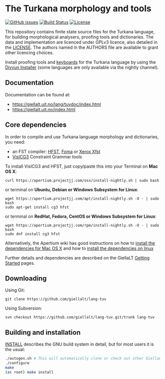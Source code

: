 The Turkana morphology and tools
==========================================

[![GitHub issues](https://img.shields.io/github/issues-raw/giellalt/lang-tuv)](https://github.com/giellalt/lang-tuv/issues)
[![Build Status](https://github.com/giellalt/lang-tuv/workflows/Speller%20CI+CD/badge.svg)](https://github.com/giellalt/lang-tuv/actions)
[![License](https://img.shields.io/github/license/giellalt/lang-tuv)](https://raw.githubusercontent.com/giellalt/lang-tuv/main/LICENSE)

This repository contains finite state source files for the Turkana language,
for building morphological analysers, proofing tools
and dictionaries. The data and implementation are licenced under GPLv3
licence, also detailed in the
[LICENSE](https://github.com/giellalt/lang-tuv/blob/main/LICENCE). The
authors named in the AUTHORS file are available to grant other licencing
choices.

Install proofing tools and [keyboards](https://github.com/giellalt/keyboard-tuv)
for the Turkana language by using the [Divvun Installer](http://divvun.no)
(some languages are only available via the nightly channel).

Documentation
-------------

Documentation can be found at:

-   <https://giellalt.uit.no/lang/tuvdoc/index.html>
-   <https://giellalt.uit.no/index.html>

Core dependencies
-----------------

In order to compile and use Turkana language morphology and
dictionaries, you need:

- an FST compiler: [HFST](https://github.com/hfst/hfst), [Foma](https://github.com/mhulden/foma) or [Xerox Xfst](https://web.stanford.edu/~laurik/fsmbook/home.html)
- [VislCG3](https://visl.sdu.dk/svn/visl/tools/vislcg3/trunk) Constraint Grammar tools

To install VislCG3 and HFST, just copy/paste this into your Terminal on **Mac OS X**:

```
curl https://apertium.projectjj.com/osx/install-nightly.sh | sudo bash
```

or terminal on **Ubuntu, Debian or Windows Subsystem for Linux**:

```
wget https://apertium.projectjj.com/apt/install-nightly.sh -O - | sudo bash
sudo apt-get install cg3 hfst
```

or terminal on **RedHat, Fedora, CentOS or Windows Subsystem for Linux**:

```
wget https://apertium.projectjj.com/rpm/install-nightly.sh -O - | sudo bash
sudo dnf install cg3 hfst
```

Alternatively, the Apertium wiki has good instructions on how to [install the dependencies for Mac
OS X](https://wiki.apertium.org/wiki/Apertium_on_Mac_OS_X) and how to [install
the dependencies on
linux](https://wiki.apertium.org/wiki/Installation_of_grammar_libraries)

Further details and dependencies are described on the GiellaLT [Getting Started](https://giellalt.uit.no/infra/GettingStarted.html) pages.

Downloading
-----------

Using Git:
```
git clone https://github.com/giellalt/lang-tuv
```

Using Subversion:
```
svn checkout https://github.com/giellalt/lang-tuv.git/trunk lang-tuv
```

Building and installation
-------------------------

[INSTALL](https://github.com/giellalt/lang-tuv/blob/main/INSTALL)
describes the GNU build system in detail, but for most users it is the usual:

```sh
./autogen.sh # This will automatically clone or check out other GiellaLT dependencies
./configure
make
(as root) make install
```
